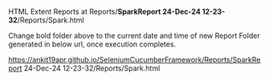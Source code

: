 HTML Extent Reports at Reports/**SparkReport 24-Dec-24 12-23-32**/Reports/Spark.html

Change bold folder above to the current date and time of new Report Folder generated in below url, once execution completes.

https://ankit19apr.github.io/SeleniumCucumberFramework/Reports/SparkReport 24-Dec-24 12-23-32/Reports/Spark.html
